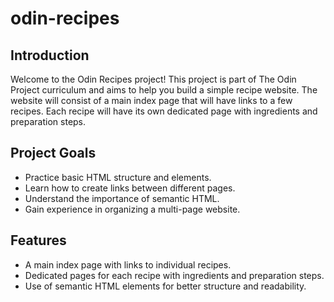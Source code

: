 # odin-recipes

## Introduction

Welcome to the Odin Recipes project! This project is part of The Odin Project curriculum and aims to help you build a simple recipe website. The website will consist of a main index page that will have links to a few recipes. Each recipe will have its own dedicated page with ingredients and preparation steps.

## Project Goals

- Practice basic HTML structure and elements.
- Learn how to create links between different pages.
- Understand the importance of semantic HTML.
- Gain experience in organizing a multi-page website.

## Features

- A main index page with links to individual recipes.
- Dedicated pages for each recipe with ingredients and preparation steps.
- Use of semantic HTML elements for better structure and readability.

